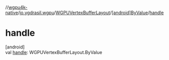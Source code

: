 //[wgpu4k-native](../../../../index.md)/[io.ygdrasil.wgpu](../../index.md)/[WGPUVertexBufferLayout](../index.md)/[[android]ByValue](index.md)/[handle](handle.md)

# handle

[android]\
val [handle](handle.md): WGPUVertexBufferLayout.ByValue